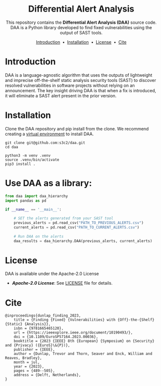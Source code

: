 <h1 align="center">
Differential Alert Analysis
</h1>
<p align="center">
<!-- <a target="_blank" href="https://search.maven.org/artifact/com.webencyclop.core/mftool-java"><img src="https://img.shields.io/maven-central/v/com.webencyclop.core/mftool-java.svg?label=Maven%20Central"/></a> 
<a target="_blank" href="https://www.codacy.com/gh/ankitwasankar/mftool-java/dashboard?utm_source=github.com&utm_medium=referral&utm_content=ankitwasankar/mftool-java&utm_campaign=Badge_Coverage"><img src="https://app.codacy.com/project/badge/Coverage/0054db87ea0f426599c3a30b39291388" /></a> -->
<!-- <a href="https://www.codacy.com/gh/ankitwasankar/mftool-java/dashboard?utm_source=github.com&amp;utm_medium=referral&amp;utm_content=ankitwasankar/mftool-java&amp;utm_campaign=Badge_Grade"><img src="https://badge.fury.io/py/pyplay.svg"/></a>
<a target="_blank" href="./license.md"><img src="https://camo.githubusercontent.com/8298ac0a88a52618cd97ba4cba6f34f63dd224a22031f283b0fec41a892c82cf/68747470733a2f2f696d672e736869656c64732e696f2f707970692f6c2f73656c656e69756d2d776972652e737667" /></a> -->
<!-- &nbsp <a target="_blank" href="https://www.linkedin.com/in/myles-dunlap/"><img height="20" src="https://img.shields.io/badge/LinkedIn-0077B5?style=for-the-badge&logo=linkedin&logoColor=white" /></a> -->
</p>


<p align="center">
  This repository contains the <strong>Differential Alert Analysis (DAA)</strong> source code.
  DAA is a Python library developed to find fixed vulnerabilities using the output of SAST tools.
</p>

<p align="center">
<a href="#introduction">Introduction</a> &nbsp;&bull;&nbsp;
<a href="#installation">Installation</a> &nbsp;&bull;&nbsp;
<!-- <a href="#usage">Usage</a> &nbsp;&bull;&nbsp; -->
<a href="#license">License</a> &nbsp;&bull;&nbsp;
<a href="#cite">Cite</a>
</p>

# Introduction
DAA is a language-agnostic algorithm that
uses the outputs of lightweight and imprecise off-the-shelf
static analysis security tools (SAST) to discover resolved
vulnerabilities in software projects without relying on
an announcement. The key insight driving DAA is that
when a fix is introduced, it will eliminate a SAST alert
present in the prior version.

# Installation
Clone the DAA repository and pip install from the clone. We recommend creating a [virtual environment](https://docs.python.org/3/library/venv.html) to install DAA. 

```shell
git clone git@github.com:s3c2/daa.git
cd daa

python3 -m venv .venv
source .venv/bin/activate
pip3 install .
```

# Use DAA as a library:
```python
from daa import daa_hierarchy
import pandas as pd

if __name__ == '__main__':
    
    # SET the alerts generated from your SAST tool
    previous_alerts = pd.read_csv("PATH_TO_PREVIOUS_ALERTS.csv")
    current_alerts = pd.read_csv("PATH_TO_CURRENT_ALERTS.csv")
    
    # Run DAA on the alerts
    daa_results = daa_hierarchy.DAA(previous_alerts, current_alerts)
```

# License
DAA is available under the Apache-2.0 License

  * ***Apache-2.0 License***: See [LICENSE](./LICENSE) file for details.

# Cite

```
@inproceedings{dunlap_finding_2023,
	title = {Finding {Fixed} {Vulnerabilities} with {Off}-the-{Shelf} {Static} {Analysis}},
	isbn = {9781665465120},
	url = {https://ieeexplore.ieee.org/document/10190493/},
	doi = {10.1109/EuroSP57164.2023.00036},
	booktitle = {2023 {IEEE} 8th {European} {Symposium} on {Security} and {Privacy} ({EuroS}\&{P})},
	publisher = {IEEE},
	author = {Dunlap, Trevor and Thorn, Seaver and Enck, William and Reaves, Bradley},
	month = jul,
	year = {2023},
	pages = {489--505},
  	address = {Delft, Netherlands},
}
```
